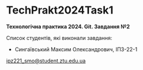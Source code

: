 # TechPrakt2024Task1
**Технологічна практика 2024. Git. Завдання №2**

Список студентів, які виконали завдання:
* Сингаївський Максим Олександрович, ІПЗ-22-1

ipz221_smo@student.ztu.edu.ua